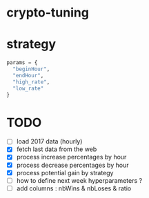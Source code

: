 # crypto-tuning

# strategy
```python
params = {
  "beginHour",
  "endHour",
  "high_rate",
  "low_rate"
}
```

# TODO
* [ ] load 2017 data (hourly)
* [x] fetch last data from the web
* [x] process increase percentages by hour
* [x] process decrease percentages by hour
* [x] process potential gain by strategy
* [ ] how to define next week hyperparameters ?
* [ ] add columns : nbWins & nbLoses & ratio